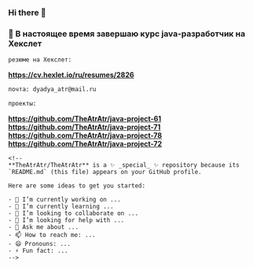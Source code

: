 ### Hi there 👋
### 🌱 В настоящее время завершаю курс java-разработчик на Хекслет
```sh
резюме на Хекслет:
```
**https://cv.hexlet.io/ru/resumes/2826**
```sh
почта: dyadya_atr@mail.ru
```
```sh
проекты:
```
**https://github.com/TheAtrAtr/java-project-61**
**https://github.com/TheAtrAtr/java-project-71**
**https://github.com/TheAtrAtr/java-project-78**
**https://github.com/TheAtrAtr/java-project-72**
```
<!--
**TheAtrAtr/TheAtrAtr** is a ✨ _special_ ✨ repository because its `README.md` (this file) appears on your GitHub profile.

Here are some ideas to get you started:

- 🔭 I’m currently working on ...
- 🌱 I’m currently learning ...
- 👯 I’m looking to collaborate on ...
- 🤔 I’m looking for help with ...
- 💬 Ask me about ...
- 📫 How to reach me: ...
- 😄 Pronouns: ...
- ⚡ Fun fact: ...
-->
